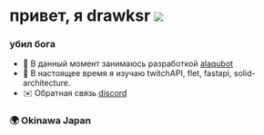 # привет, я drawksr ![](https://user-images.githubusercontent.com/18350557/176309783-0785949b-9127-417c-8b55-ab5a4333674e.gif)

### убил бога

* 🚀  В данный момент занимаюсь разработкой [alaqubot](http://github.com/drawiks/alaqubot)
* 🧠  В настоящее время я изучаю twitchAPI, flet, fastapi, solid-architecture.
* ✉️  Обратная связь [discord](https://discord.com/users/1016250061937721355)

### 🌍  Okinawa Japan
